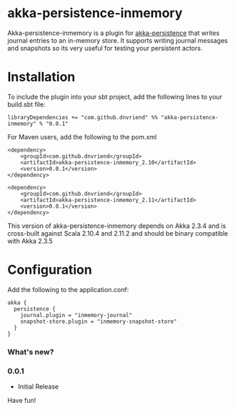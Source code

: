 # akka-persistence-inmemory
Akka-persistence-inmemory is a plugin for [akka-persistence](http://doc.akka.io/docs/akka/snapshot/scala/persistence.html) 
that writes journal entries to an in-memory store. It supports writing journal messages and snapshots so its very useful
for testing your persistent actors.

# Installation
To include the plugin into your sbt project, add the following lines to your build.sbt file:

    libraryDependencies += "com.github.dnvriend" %% "akka-persistence-inmemory" % "0.0.1"

For Maven users, add the following to the pom.xml

    <dependency>
        <groupId>com.github.dnvriend</groupId>
        <artifactId>akka-persistence-inmemory_2.10</artifactId>
        <version>0.0.1</version>
    </dependency>
    
    <dependency>
        <groupId>com.github.dnvriend</groupId>
        <artifactId>akka-persistence-inmemory_2.11</artifactId>
        <version>0.0.1</version>
    </dependency>

This version of akka-persistence-inmemory depends on Akka 2.3.4 and is cross-built against Scala 2.10.4 and 2.11.2
and should be binary compatible with Akka 2.3.5

# Configuration
Add the following to the application.conf:

```
akka {
  persistence {
    journal.plugin = "inmemory-journal"
    snapshot-store.plugin = "inmemory-snapshot-store"
  }
}
```

### What's new?

### 0.0.1
 - Initial Release

Have fun!